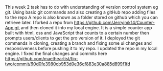 This week 2 task has to do with understanding of version control system eg git. 
Using basic git commands and also creating a gitHub repo
adding files to the repo
 A repo is also known as a folder stored on github which you can retrieve later.
I forked a repo from https://github.com/Jerryjmk14/Counter-App.git and then cloned it into my local engine.
It is a simple counter app built with html, css and JavaScript that counts to a certain number then prompts users/clients to get the pro version of it.
I deployed the git commands in cloning, creating a branch and fixing some ui changes and responsiveness before pushing it to my repo.
I updated the repo in my local engine.
I fixed the final changes and commits here https://github.com/maetheartist/fip-two/commit/60d0fe3980cb953d0e36cf883e30a885d899f1fd
